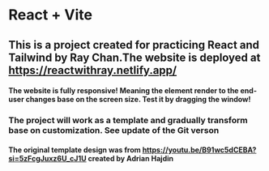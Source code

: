 # React + Vite
## This is a project created for practicing React and Tailwind by Ray Chan.The website is deployed at https://reactwithray.netlify.app/ 
#### The website is fully responsive! Meaning the element render to the end-user changes base on the screen size. Test it by dragging the window!
### The project will work as a template and gradually transform base on customization. See update of the Git verson
#### The original template design was from https://youtu.be/B91wc5dCEBA?si=5zFcgJuxz6U_cJ1U created by Adrian Hajdin
